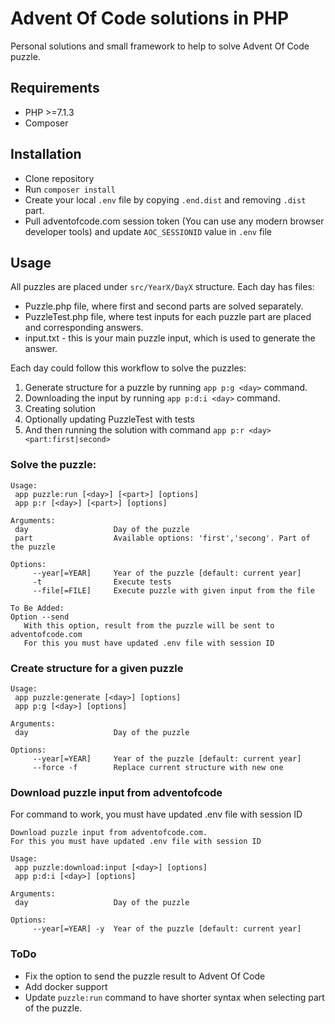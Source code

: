 # Advent Of Code solutions in PHP
Personal solutions and small framework to help to solve Advent Of Code puzzle.

## Requirements
- PHP >=7.1.3
- Composer

## Installation

- Clone repository
- Run `composer install`
- Create your local `.env` file by copying `.end.dist` and removing `.dist` part.
- Pull adventofcode.com session token (You can use any modern browser developer tools) and update `AOC_SESSIONID` value in `.env` file

## Usage
All puzzles are placed under `src/YearX/DayX` structure.
Each day has files:
- Puzzle.php file, where first and second parts are solved separately.
- PuzzleTest.php file, where test inputs for each puzzle part are placed and corresponding answers.
- input.txt - this is your main puzzle input, which is used to generate the answer.

Each day could follow this workflow to solve the puzzles:
1. Generate structure for a puzzle by running `app p:g <day>` command.
2. Downloading the input by running `app p:d:i <day>` command.
3. Creating solution
4. Optionally updating PuzzleTest with tests
5. And then running the solution with command `app p:r <day> <part:first|second>`

### Solve the puzzle:
````
Usage:
 app puzzle:run [<day>] [<part>] [options]
 app p:r [<day>] [<part>] [options]

Arguments:
 day                   Day of the puzzle
 part                  Available options: 'first','secong'. Part of the puzzle

Options:
     --year[=YEAR]     Year of the puzzle [default: current year]
     -t                Execute tests
     --file[=FILE]     Execute puzzle with given input from the file
    
To Be Added:
Option --send
   With this option, result from the puzzle will be sent to adventofcode.com
   For this you must have updated .env file with session ID
````
### Create structure for a given puzzle
````
Usage:
 app puzzle:generate [<day>] [options]
 app p:g [<day>] [options]

Arguments:
 day                   Day of the puzzle

Options:
     --year[=YEAR]     Year of the puzzle [default: current year]
     --force -f        Replace current structure with new one
````
### Download puzzle input from adventofcode
For command to work, you must have updated .env file with session ID
````
Download puzzle input from adventofcode.com.
For this you must have updated .env file with session ID

Usage:
 app puzzle:download:input [<day>] [options]
 app p:d:i [<day>] [options]

Arguments:
 day                   Day of the puzzle

Options:
     --year[=YEAR] -y  Year of the puzzle [default: current year]
````

### ToDo
- Fix the option to send the puzzle result to Advent Of Code
- Add docker support
- Update `puzzle:run` command to have shorter syntax when selecting part of the puzzle.
